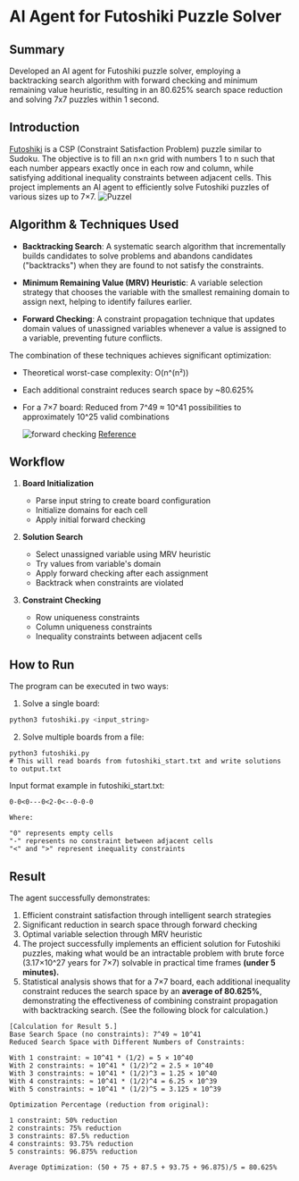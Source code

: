 # AI Agent for Futoshiki Puzzle Solver
## Summary
Developed an AI agent for Futoshiki puzzle solver, employing a backtracking search algorithm with forward checking and minimum remaining value heuristic, resulting in an 80.625% search space reduction and solving 7x7 puzzles within 1 second.

## Introduction
[Futoshiki](https://www.futoshiki.com/) is a CSP (Constraint Satisfaction Problem) puzzle similar to Sudoku. The objective is to fill an n×n grid with numbers 1 to n such that each number appears exactly once in each row and column, while satisfying additional inequality constraints between adjacent cells. This project implements an AI agent to efficiently solve Futoshiki puzzles of various sizes up to 7×7.
![Puzzel](https://upload.wikimedia.org/wikipedia/commons/thumb/0/00/Futoshiki1.png/400px-Futoshiki1.png)



## Algorithm & Techniques Used
- **Backtracking Search**: A systematic search algorithm that incrementally builds candidates to solve problems and abandons candidates ("backtracks") when they are found to not satisfy the constraints.
  
- **Minimum Remaining Value (MRV) Heuristic**: A variable selection strategy that chooses the variable with the smallest remaining domain to assign next, helping to identify failures earlier.

- **Forward Checking**: A constraint propagation technique that updates domain values of unassigned variables whenever a value is assigned to a variable, preventing future conflicts.

The combination of these techniques achieves significant optimization:
- Theoretical worst-case complexity: O(n^(n²))
- Each additional constraint reduces search space by ~80.625%
- For a 7×7 board: Reduced from 7^49 ≈ 10^41 possibilities to approximately 10^25 valid combinations

    ![forward checking](https://ktiml.mff.cuni.cz/~bartak/constraints/images/backtrack.gif) 
    [Reference](https://ktiml.mff.cuni.cz/~bartak/constraints/propagation.html)

## Workflow
1. **Board Initialization**
   - Parse input string to create board configuration
   - Initialize domains for each cell
   - Apply initial forward checking

2. **Solution Search**
   - Select unassigned variable using MRV heuristic
   - Try values from variable's domain
   - Apply forward checking after each assignment
   - Backtrack when constraints are violated

3. **Constraint Checking**
   - Row uniqueness constraints
   - Column uniqueness constraints
   - Inequality constraints between adjacent cells

## How to Run
The program can be executed in two ways:

1. Solve a single board:
```bash
python3 futoshiki.py <input_string>
```
2. Solve multiple boards from a file:
```
python3 futoshiki.py
# This will read boards from futoshiki_start.txt and write solutions to output.txt
```
Input format example in futoshiki_start.txt:
```
0-0<0---0<2-0<--0-0-0

Where:

"0" represents empty cells
"-" represents no constraint between adjacent cells
"<" and ">" represent inequality constraints
```

## Result
The agent successfully demonstrates:

1. Efficient constraint satisfaction through intelligent search strategies
2. Significant reduction in search space through forward checking
3. Optimal variable selection through MRV heuristic
4. The project successfully implements an efficient solution for Futoshiki puzzles, making what would be an intractable problem with brute force (3.17×10^27 years for 7×7) solvable in practical time frames **(under 5 minutes).**
5. Statistical analysis shows that for a 7×7 board, each additional inequality constraint reduces the search space by an **average of 80.625%**, demonstrating the effectiveness of combining constraint propagation with backtracking search. (See the following block for calculation.)
```
[Calculation for Result 5.]
Base Search Space (no constraints): 7^49 ≈ 10^41
Reduced Search Space with Different Numbers of Constraints:

With 1 constraint: ≈ 10^41 * (1/2) = 5 × 10^40
With 2 constraints: ≈ 10^41 * (1/2)^2 = 2.5 × 10^40
With 3 constraints: ≈ 10^41 * (1/2)^3 = 1.25 × 10^40
With 4 constraints: ≈ 10^41 * (1/2)^4 = 6.25 × 10^39
With 5 constraints: ≈ 10^41 * (1/2)^5 = 3.125 × 10^39

Optimization Percentage (reduction from original):

1 constraint: 50% reduction
2 constraints: 75% reduction
3 constraints: 87.5% reduction
4 constraints: 93.75% reduction
5 constraints: 96.875% reduction

Average Optimization: (50 + 75 + 87.5 + 93.75 + 96.875)/5 = 80.625%
```